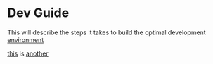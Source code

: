 # Dev Guide

This will describe the steps it takes to build the optimal development [environment](/environment.md)

[this](home-server/in-house-hypervisor.md) is [another](another.md)
